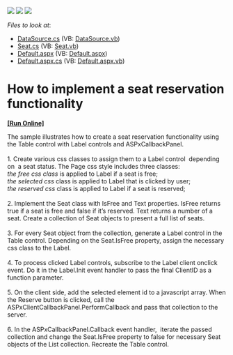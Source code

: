 <!-- default badges list -->
![](https://img.shields.io/endpoint?url=https://codecentral.devexpress.com/api/v1/VersionRange/128566669/16.2.5%2B)
[![](https://img.shields.io/badge/Open_in_DevExpress_Support_Center-FF7200?style=flat-square&logo=DevExpress&logoColor=white)](https://supportcenter.devexpress.com/ticket/details/T502690)
[![](https://img.shields.io/badge/📖_How_to_use_DevExpress_Examples-e9f6fc?style=flat-square)](https://docs.devexpress.com/GeneralInformation/403183)
<!-- default badges end -->
<!-- default file list -->
*Files to look at*:

* [DataSource.cs](./CS/App_Code/DataSource.cs) (VB: [DataSource.vb](./VB/App_Code/DataSource.vb))
* [Seat.cs](./CS/App_Code/Seat.cs) (VB: [Seat.vb](./VB/App_Code/Seat.vb))
* [Default.aspx](./CS/Default.aspx) (VB: [Default.aspx](./VB/Default.aspx))
* [Default.aspx.cs](./CS/Default.aspx.cs) (VB: [Default.aspx.vb](./VB/Default.aspx.vb))
<!-- default file list end -->
# How to implement a seat reservation functionality
<!-- run online -->
**[[Run Online]](https://codecentral.devexpress.com/t502690/)**
<!-- run online end -->


The sample illustrates how to create a seat reservation functionality using the Table control with Label controls and ASPxCallbackPanel.<br><br>1. Create various css classes to assign them to a Label control  depending on  a seat status. The Page css style includes three classes:<br><em>the free css class</em> is applied to Label if a seat is free;<br><em>the selected css</em> class is applied to Label that is clicked by user;<br><em>the reserved css</em> class is applied to Label if a seat is reserved;<br><br>2. Implement the Seat class with IsFree and Text properties. IsFree returns true if a seat is free and false if it’s reserved. Text returns a number of a seat. Create a collection of Seat objects to present a full list of seats.<br><br>3. For every Seat object from the collection, generate a Label control in the Table control. Depending on the Seat.IsFree property, assign the necessary css class to the Label.<br><br>4. To process clicked Label controls, subscribe to the Label client onclick event. Do it in the Label.Init event handler to pass the final ClientID as a function parameter.<br><br>5. On the client side, add the selected element id to a javascript array. When the Reserve button is clicked, call the ASPxClientCallbackPanel.PerformCallback and pass that collection to the server.<br><br>6. In the ASPxCallbackPanel.Callback event handler,  iterate the passed collection and change the Seat.IsFree property to false for necessary Seat objects of the List<Seat> collection. Recreate the Table control.

<br/>


